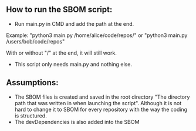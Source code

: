 ## How to run the SBOM script:
- Run main.py in CMD and add the path at the end.

Example: "python3 main.py /home/alice/code/repos/" or "python3 main.py /users/bob/code/repos"

With or without "/" at the end, it will still work.

- This script only needs main.py and nothing else.

## Assumptions:
- The SBOM files is created and saved in the root directory "The directory path that was written in when launching the script". Although it is not hard to change it to SBOM for every repository with the way the coding is structured.
- The devDependencies is also added into the SBOM
